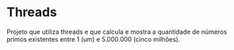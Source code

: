 # Threads
Projeto que utiliza threads e que calcula e mostra a quantidade de números primos existentes entre 1 (um) e 5.000.000 (cinco milhões).
